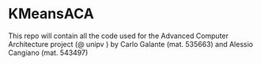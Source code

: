 # KMeansACA
This repo will contain all the code used for the Advanced Computer Architecture project (@ unipv ) by Carlo Galante (mat. 535663) and Alessio Cangiano (mat. 543497)
